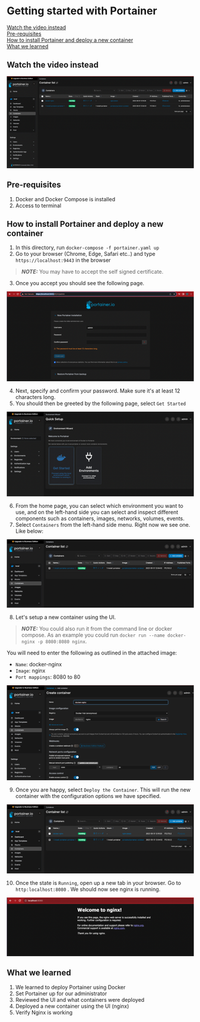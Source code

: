 # Getting started with Portainer


[Watch the video instead](#Watch-the-video-instead) \
[Pre-requisites](#Pre-requisites) \
[How to install Portainer and deploy a new container](#How-to-install-Portainer-and-deploy-a-new-container) \
[What we learned](#What-we-learned)

## Watch the video instead

[![IMAGE ALT TEXT](./images/portainer.png)](http://www.youtube.com/watch?v=YOUTUBE_VIDEO_ID_HERE "Video Title")

## Pre-requisites

1. Docker and Docker Compose is installed
2. Access to terminal

## How to install Portainer and deploy a new container

1. In this directory, run `docker-compose -f portainer.yaml up`
2. Go to your browser (Chrome, Edge, Safari etc..) and type `https://localhost:9443` in the browser

> **_NOTE:_**  You may have to accept the self signed certificate. 

3. Once you accept you should see the following page.

![Setting up the admin page](./images/admin-setup.png)

4. Next, specify and confirm your password. Make sure it's at least 12 characters long.
5. You should then be greeted by the following page, select `Get Started`

![Getting started](./images/get-started-select.png)

6. From the home page, you can select which environment you want to use, and on the left-hand side you can select and inspect different components such as containers, images, networks, volumes, events.
7. Select `Containers` from the left-hand side menu. Right now we see one. Like below:

![Container list](./images/container-list.png)

8. Let's setup a new container using the UI.

> **_NOTE:_**  You could also run it from the command line or docker compose. As an example you could run `docker run --name docker-nginx -p 8080:8080 nginx`.

You will need to enter the following as outlined in the attached image:

- `Name`: docker-nginx
- `Image`: nginx
- `Port mappings`: 8080 to 80

![Container list](./images/add-container.png)

9. Once you are happy, select `Deploy the Container`. This will run the new container with the configuration options we have specified.

![Container list](./images/new-container.png)

10. Once the state is `Running`, open up a new tab in your browser. Go to `http:localhost:8080` . We should now see nginx is running.

![Nginx](./images/nginx.png)

## What we learned

1. We learned to deploy Portainer using Docker
2. Set Portainer up for our administrator
3. Reviewed the UI and what containers were deployed
4. Deployed a new container using the UI (nginx)
5. Verify Nginx is working